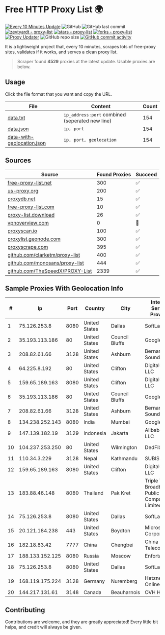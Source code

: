 
# Free HTTP Proxy List 🌍

[![Every 10 Minutes Update](https://github.com/mertguvencli/http-proxy-list/actions/workflows/main.yml/badge.svg?branch=main)](https://github.com/mertguvencli/http-proxy-list/actions/workflows/main.yml)
![GitHub](https://img.shields.io/github/license/mertguvencli/http-proxy-list)
![GitHub last commit](https://img.shields.io/github/last-commit/mertguvencli/http-proxy-list)
[![zevtyardt - proxy-list](https://img.shields.io/static/v1?label=zevtyardt&message=proxy-list&color=blue&logo=github)](https://github.com/zevtyardt/proxy-list "Go to GitHub repo")
[![stars - proxy-list](https://img.shields.io/github/stars/zevtyardt/proxy-list?style=social)](https://github.com/zevtyardt/proxy-list)
[![forks - proxy-list](https://img.shields.io/github/forks/zevtyardt/proxy-list?style=social)](https://github.com/zevtyardt/proxy-list)
[![Proxy Updater](https://github.com/zevtyardt/proxy-list/workflows/Proxy%20Updater/badge.svg)](https://github.com/zevtyardt/proxy-list/actions?query=workflow:"Proxy+Updater")
![GitHub repo size](https://img.shields.io/github/repo-size/zevtyardt/proxy-list)
[![GitHub commit activity](https://img.shields.io/github/commit-activity/m/zevtyardt/proxy-list?logo=commits)](https://github.com/zevtyardt/proxy-list/commits/main)

It is a lightweight project that, every 10 minutes, scrapes lots of free-proxy sites, validates if it works, and serves a clean proxy list.

> Scraper found **4529** proxies at the latest update. Usable proxies are below.

## Usage

Click the file format that you want and copy the URL.

|File|Content|Count|
|----|-------|-----|
|[data.txt](https://raw.githubusercontent.com/mertguvencli/http-proxy-list/main/proxy-list/data.txt)|`ip_address:port` combined (seperated new line)|154|
|[data.json](https://raw.githubusercontent.com/mertguvencli/http-proxy-list/main/proxy-list/data.json)|`ip, port`|154|
|[data-with-geolocation.json](https://raw.githubusercontent.com/mertguvencli/http-proxy-list/main/proxy-list/data-with-geolocation.json)|`ip, port, geolocation`|154|

## Sources

|Source|Found Proxies|Succeed|
|------|-------------|-------|
|[free-proxy-list.net](https://free-proxy-list.net)|300|✅|
|[us-proxy.org](https://www.us-proxy.org)|200|✅|
|[proxydb.net](http://proxydb.net)|15|✅|
|[free-proxy-list.com](https://free-proxy-list.com/?page=&port=&type%5B%5D=http&type%5B%5D=https&up_time=0&search=Search)|10|✅|
|[proxy-list.download](https://www.proxy-list.download/HTTP)|26|✅|
|[vpnoverview.com](https://vpnoverview.com/privacy/anonymous-browsing/free-proxy-servers)|0|🚫|
|[proxyscan.io](https://www.proxyscan.io)|100|✅|
|[proxylist.geonode.com](https://proxylist.geonode.com/api/proxy-list?limit=300&page=1&sort_by=lastChecked&sort_type=desc&protocols=http,https)|300|✅|
|[proxyscrape.com](https://api.proxyscrape.com/v2/?request=displayproxies&protocol=http&timeout=10000&country=all&ssl=all&anonymity=all)|395|✅|
|[github.com/clarketm/proxy-list](https://raw.githubusercontent.com/clarketm/proxy-list/master/proxy-list-raw.txt)|400|✅|
|[github.com/monosans/proxy-list](https://raw.githubusercontent.com/monosans/proxy-list/main/proxies/http.txt)|444|✅|
|[github.com/TheSpeedX/PROXY-List](https://raw.githubusercontent.com/TheSpeedX/PROXY-List/master/http.txt)|2339|✅|


## Sample Proxies With Geolocation Info

|#|Ip|Port|Country|City|Internet Service Provider|
|-|--|----|-------|----|-------------------------|
|1|75.126.253.8|8080|United States|Dallas|SoftLayer|
|2|35.193.113.186|80|United States|Council Bluffs|Google LLC|
|3|208.82.61.66|3128|United States|Ashburn|Bernardi Sounds|
|4|64.225.8.192|80|United States|Clifton|DigitalOcean, LLC|
|5|159.65.189.163|8080|United States|Clifton|DigitalOcean, LLC|
|6|35.193.113.186|80|United States|Council Bluffs|Google LLC|
|7|208.82.61.66|3128|United States|Ashburn|Bernardi Sounds|
|8|134.238.252.143|8080|India|Mumbai|Google LLC|
|9|147.139.182.19|3129|Indonesia|Jakarta|Alibaba.com LLC|
|10|104.237.253.250|80|United States|Wilmington|DedFiberCo|
|11|110.34.3.229|3128|Nepal|Kathmandu|SUBISU C7|
|12|159.65.189.163|8080|United States|Clifton|DigitalOcean, LLC|
|13|183.88.46.148|8080|Thailand|Pak Kret|Triple T Broadband Public Company Limited|
|14|75.126.253.8|8080|United States|Dallas|SoftLayer|
|15|20.121.184.238|443|United States|Boydton|Microsoft Corporation|
|16|182.18.83.42|7777|China|Chengbei|China Telecom|
|17|188.133.152.125|8080|Russia|Moscow|Enforta-MSK|
|18|75.126.253.8|8080|United States|Dallas|SoftLayer|
|19|168.119.175.224|3128|Germany|Nuremberg|Hetzner Online GmbH|
|20|144.217.131.61|3148|Canada|Beauharnois|OVH Hosting|



## Contributing

Contributions are welcome, and they are greatly appreciated! Every
little bit helps, and credit will always be given.

